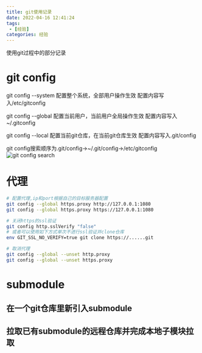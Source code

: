 ```yaml
---
title: git使用记录
date: 2022-04-16 12:41:24
tags:
 - [经验]
categories: 经验
---
```

使用git过程中的部分记录
# git config
git config --system
配置整个系统，全部用户操作生效
配置内容写入/etc/gitconfig

git config --global
配置当前用户，当前用户全局操作生效
配置内容写入~/.gitconfig

git config --local
配置当前git仓库，在当前git仓库生效
配置内容写入.git/config

git config搜索顺序为.git/config->~/.git/config->/etc/gitconfig
![git config search](https://cdn.jsdelivr.net/gh/Han-Jiangtao/picgo/img/git_config_search.jpg)
# 代理
```bash
# 配置代理,ip和port根据自己的目标服务器配置
git config --global https.proxy http://127.0.0.1:1080
git config --global https.proxy https://127.0.0.1:1080

# 关闭https的ssl验证
git config http.sslVerify "false"
# 或者可以使用如下方式单次不进行ssl验证并clone仓库
env GIT_SSL_NO_VERIFY=true git clone https://......git

# 取消代理
git config --global --unset http.proxy
git config --global --unset https.proxy


```

# submodule
## 在一个git仓库里新引入submodule
## 拉取已有submodule的远程仓库并完成本地子模块拉取

